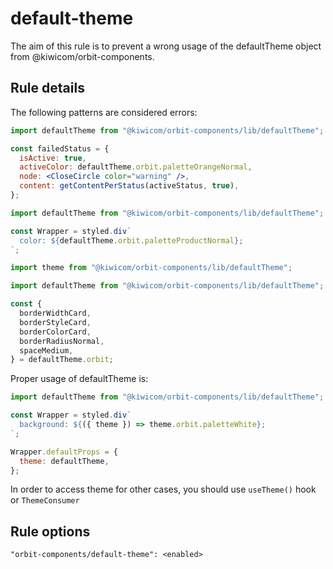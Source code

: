 # default-theme

The aim of this rule is to prevent a wrong usage of the defaultTheme object from @kiwicom/orbit-components.

## Rule details

The following patterns are considered errors:

```jsx
import defaultTheme from "@kiwicom/orbit-components/lib/defaultTheme";

const failedStatus = {
  isActive: true,
  activeColor: defaultTheme.orbit.paletteOrangeNormal,
  node: <CloseCircle color="warning" />,
  content: getContentPerStatus(activeStatus, true),
};
```

```jsx
import defaultTheme from "@kiwicom/orbit-components/lib/defaultTheme";

const Wrapper = styled.div`
  color: ${defaultTheme.orbit.paletteProductNormal};
`;
```

```jsx
import theme from "@kiwicom/orbit-components/lib/defaultTheme";
```

```jsx
import defaultTheme from "@kiwicom/orbit-components/lib/defaultTheme";

const {
  borderWidthCard,
  borderStyleCard,
  borderColorCard,
  borderRadiusNormal,
  spaceMedium,
} = defaultTheme.orbit;
```

Proper usage of defaultTheme is:

```jsx
import defaultTheme from "@kiwicom/orbit-components/lib/defaultTheme";

const Wrapper = styled.div`
  background: ${({ theme }) => theme.orbit.paletteWhite};
`;

Wrapper.defaultProps = {
  theme: defaultTheme,
};
```

In order to access theme for other cases, you should use `useTheme()` hook or `ThemeConsumer`

## Rule options

```
"orbit-components/default-theme": <enabled>
```
